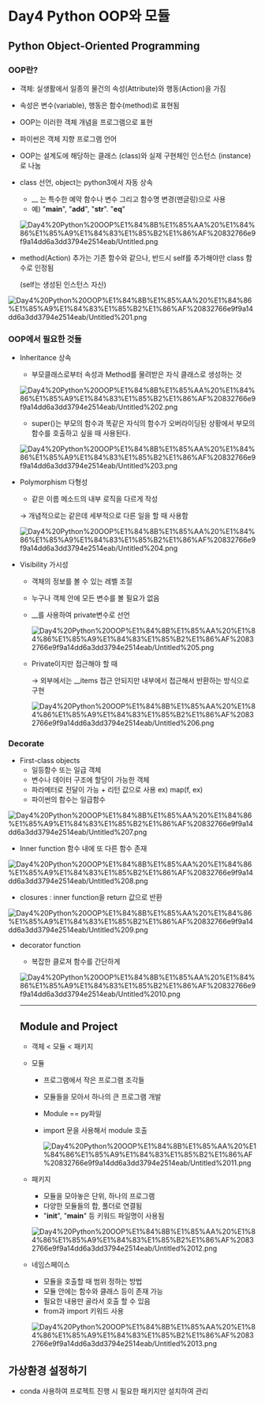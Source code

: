 # Day4 Python OOP와 모듈

## Python Object-Oriented Programming

### OOP란?

- 객체: 실생활에서 일종의 물건의 속성(Attribute)와 행동(Action)을 가짐
- 속성은 변수(variable), 행동은 함수(method)로 표현됨
- OOP는 이러한 객체 개념을 프로그램으로 표현
- 파이썬은 객체 지향 프로그램 언어
- OOP는 설계도에 해당하는 클래스 (class)와 실제 구현체인 인스턴스 (instance) 로 나눔
- class 선언, object는 python3에서 자동 상속
    - __ 는 특수한 예약 함수나 변수 그리고 함수명 변경(맨글링)으로 사용
    - 예) "__main__", "__add__", "__str__". "__eq__"

    ![Day4%20Python%20OOP%E1%84%8B%E1%85%AA%20%E1%84%86%E1%85%A9%E1%84%83%E1%85%B2%E1%86%AF%20832766e9f9a14dd6a3dd3794e2514eab/Untitled.png](Day4%20Python%20OOP%E1%84%8B%E1%85%AA%20%E1%84%86%E1%85%A9%E1%84%83%E1%85%B2%E1%86%AF%20832766e9f9a14dd6a3dd3794e2514eab/Untitled.png)

- method(Action) 추가는 기존 함수와 같으나, 반드시 self를 추가해야만 class 함수로 인정됨

    (self는 생성된 인스턴스 자신)

![Day4%20Python%20OOP%E1%84%8B%E1%85%AA%20%E1%84%86%E1%85%A9%E1%84%83%E1%85%B2%E1%86%AF%20832766e9f9a14dd6a3dd3794e2514eab/Untitled%201.png](Day4%20Python%20OOP%E1%84%8B%E1%85%AA%20%E1%84%86%E1%85%A9%E1%84%83%E1%85%B2%E1%86%AF%20832766e9f9a14dd6a3dd3794e2514eab/Untitled%201.png)

### OOP에서 필요한 것들

- Inheritance 상속
    - 부모클래스로부터 속성과 Method를 물려받은 자식 클래스로 생성하는 것

    ![Day4%20Python%20OOP%E1%84%8B%E1%85%AA%20%E1%84%86%E1%85%A9%E1%84%83%E1%85%B2%E1%86%AF%20832766e9f9a14dd6a3dd3794e2514eab/Untitled%202.png](Day4%20Python%20OOP%E1%84%8B%E1%85%AA%20%E1%84%86%E1%85%A9%E1%84%83%E1%85%B2%E1%86%AF%20832766e9f9a14dd6a3dd3794e2514eab/Untitled%202.png)

    - super()는 부모의 함수과 똑같은 자식의 함수가 오버라이딩된 상황에서 부모의 함수를 호출하고 싶을 때 사용된다.

    ![Day4%20Python%20OOP%E1%84%8B%E1%85%AA%20%E1%84%86%E1%85%A9%E1%84%83%E1%85%B2%E1%86%AF%20832766e9f9a14dd6a3dd3794e2514eab/Untitled%203.png](Day4%20Python%20OOP%E1%84%8B%E1%85%AA%20%E1%84%86%E1%85%A9%E1%84%83%E1%85%B2%E1%86%AF%20832766e9f9a14dd6a3dd3794e2514eab/Untitled%203.png)

- Polymorphism 다형성
    - 같은 이름 메소드의 내부 로직을 다르게 작성

    → 개념적으로는 같은데 세부적으로 다른 일을 할 때 사용함

    ![Day4%20Python%20OOP%E1%84%8B%E1%85%AA%20%E1%84%86%E1%85%A9%E1%84%83%E1%85%B2%E1%86%AF%20832766e9f9a14dd6a3dd3794e2514eab/Untitled%204.png](Day4%20Python%20OOP%E1%84%8B%E1%85%AA%20%E1%84%86%E1%85%A9%E1%84%83%E1%85%B2%E1%86%AF%20832766e9f9a14dd6a3dd3794e2514eab/Untitled%204.png)

- Visibility 가시성
    - 객체의 정보를 볼 수 있는 레벨 조절
    - 누구나 객체 안에 모든 변수를 볼 필요가 없음
    - __를 사용하여 private변수로 선언

        ![Day4%20Python%20OOP%E1%84%8B%E1%85%AA%20%E1%84%86%E1%85%A9%E1%84%83%E1%85%B2%E1%86%AF%20832766e9f9a14dd6a3dd3794e2514eab/Untitled%205.png](Day4%20Python%20OOP%E1%84%8B%E1%85%AA%20%E1%84%86%E1%85%A9%E1%84%83%E1%85%B2%E1%86%AF%20832766e9f9a14dd6a3dd3794e2514eab/Untitled%205.png)

    - Private이지만 접근해야 할 때

        → 외부에서는 __items 접근 안되지만 내부에서 접근해서 반환하는 방식으로 구현

        ![Day4%20Python%20OOP%E1%84%8B%E1%85%AA%20%E1%84%86%E1%85%A9%E1%84%83%E1%85%B2%E1%86%AF%20832766e9f9a14dd6a3dd3794e2514eab/Untitled%206.png](Day4%20Python%20OOP%E1%84%8B%E1%85%AA%20%E1%84%86%E1%85%A9%E1%84%83%E1%85%B2%E1%86%AF%20832766e9f9a14dd6a3dd3794e2514eab/Untitled%206.png)

### Decorate

- First-class objects
    - 일등함수 또는 일급 객체
    - 변수나 데이터 구조에 할당이 가능한 객체
    - 파라메터로 전달이 가능 + 리턴 값으로 사용 ex) map(f, ex)
    - 파이썬의 함수는 일급함수

![Day4%20Python%20OOP%E1%84%8B%E1%85%AA%20%E1%84%86%E1%85%A9%E1%84%83%E1%85%B2%E1%86%AF%20832766e9f9a14dd6a3dd3794e2514eab/Untitled%207.png](Day4%20Python%20OOP%E1%84%8B%E1%85%AA%20%E1%84%86%E1%85%A9%E1%84%83%E1%85%B2%E1%86%AF%20832766e9f9a14dd6a3dd3794e2514eab/Untitled%207.png)

- Inner function 함수 내에 또 다른 함수 존재

![Day4%20Python%20OOP%E1%84%8B%E1%85%AA%20%E1%84%86%E1%85%A9%E1%84%83%E1%85%B2%E1%86%AF%20832766e9f9a14dd6a3dd3794e2514eab/Untitled%208.png](Day4%20Python%20OOP%E1%84%8B%E1%85%AA%20%E1%84%86%E1%85%A9%E1%84%83%E1%85%B2%E1%86%AF%20832766e9f9a14dd6a3dd3794e2514eab/Untitled%208.png)

- closures : inner function을 return 값으로 반환

![Day4%20Python%20OOP%E1%84%8B%E1%85%AA%20%E1%84%86%E1%85%A9%E1%84%83%E1%85%B2%E1%86%AF%20832766e9f9a14dd6a3dd3794e2514eab/Untitled%209.png](Day4%20Python%20OOP%E1%84%8B%E1%85%AA%20%E1%84%86%E1%85%A9%E1%84%83%E1%85%B2%E1%86%AF%20832766e9f9a14dd6a3dd3794e2514eab/Untitled%209.png)

- decorator function
    - 복잡한 클로져 함수를 간단하게

    ![Day4%20Python%20OOP%E1%84%8B%E1%85%AA%20%E1%84%86%E1%85%A9%E1%84%83%E1%85%B2%E1%86%AF%20832766e9f9a14dd6a3dd3794e2514eab/Untitled%2010.png](Day4%20Python%20OOP%E1%84%8B%E1%85%AA%20%E1%84%86%E1%85%A9%E1%84%83%E1%85%B2%E1%86%AF%20832766e9f9a14dd6a3dd3794e2514eab/Untitled%2010.png)

    ---

    ## Module and Project

    - 객체 < 모듈 < 패키지
    - 모듈
        - 프로그램에서 작은 프로그램 조각들
        - 모듈들을 모아서 하나의 큰 프로그램 개발
        - Module == py파일
        - import 문을 사용해서 module 호출

            ![Day4%20Python%20OOP%E1%84%8B%E1%85%AA%20%E1%84%86%E1%85%A9%E1%84%83%E1%85%B2%E1%86%AF%20832766e9f9a14dd6a3dd3794e2514eab/Untitled%2011.png](Day4%20Python%20OOP%E1%84%8B%E1%85%AA%20%E1%84%86%E1%85%A9%E1%84%83%E1%85%B2%E1%86%AF%20832766e9f9a14dd6a3dd3794e2514eab/Untitled%2011.png)

    - 패키지
        - 모듈을 모아놓은 단위, 하나의 프로그램
        - 다양한 모듈들의 합, 폴더로 연결됨
        - "__init__", "__main__" 등 키워드 파일명이 사용됨

        ![Day4%20Python%20OOP%E1%84%8B%E1%85%AA%20%E1%84%86%E1%85%A9%E1%84%83%E1%85%B2%E1%86%AF%20832766e9f9a14dd6a3dd3794e2514eab/Untitled%2012.png](Day4%20Python%20OOP%E1%84%8B%E1%85%AA%20%E1%84%86%E1%85%A9%E1%84%83%E1%85%B2%E1%86%AF%20832766e9f9a14dd6a3dd3794e2514eab/Untitled%2012.png)

    - 네임스페이스
        - 모듈을 호출할 때 범위 정하는 방법
        - 모듈 안에는 함수와 클래스 등이 존재 가능
        - 필요한 내용만 골라서 호출 할 수 있음
        - from과 import 키워드 사용

        ![Day4%20Python%20OOP%E1%84%8B%E1%85%AA%20%E1%84%86%E1%85%A9%E1%84%83%E1%85%B2%E1%86%AF%20832766e9f9a14dd6a3dd3794e2514eab/Untitled%2013.png](Day4%20Python%20OOP%E1%84%8B%E1%85%AA%20%E1%84%86%E1%85%A9%E1%84%83%E1%85%B2%E1%86%AF%20832766e9f9a14dd6a3dd3794e2514eab/Untitled%2013.png)

## 가상환경 설정하기

- conda 사용하여 프로젝트 진행 시 필요한 패키지만 설치하여 관리
